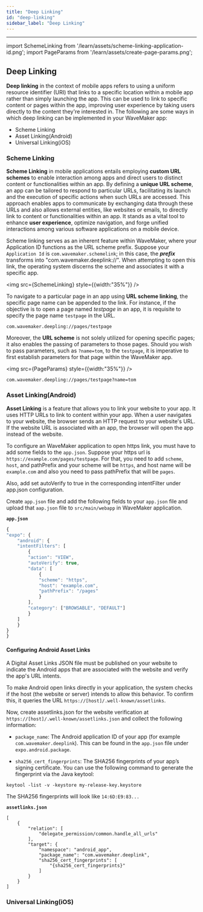 ```yaml
---
title: "Deep Linking"
id: "deep-linking"
sidebar_label: "Deep Linking"
---
```

---

import SchemeLinking from '/learn/assets/scheme-linking-application-id.png';
import PageParams from '/learn/assets/create-page-params.png';

## Deep Linking

**Deep linking** in the context of mobile apps refers to using a uniform resource identifier (URI) that links to a 
specific location within a mobile app rather than simply launching the app. This can be used to link to specific 
content or pages within the app, improving user experience by taking users directly to the content they're interested in.
The following are some ways in which deep linking can be implemented in your WaveMaker app:

* Scheme Linking
* Asset Linking(Android)
* Universal Linking(iOS)


### Scheme Linking

**Scheme Linking** in mobile applications entails employing **custom URL schemes** to enable interaction among apps and 
direct users to distinct content or functionalities within an app. By defining a **unique URL scheme**, an app can be 
tailored to respond to particular URLs, facilitating its launch and the execution of specific actions when such URLs are accessed. 
This approach enables apps to communicate by exchanging data through these URLs and also allows external entities, 
like websites or emails, to directly link to content or functionalities within an app. It stands as a vital tool to 
enhance **user experience**, optimize navigation, and forge unified interactions among various software applications on a mobile device.

Scheme linking serves as an inherent feature within WaveMaker, where your Application ID functions as the URL scheme prefix. 
Suppose your `Application Id` is `com.wavemaker.schemelink`; in this case, the ***prefix*** transforms into "com.wavemaker.deeplink://". When attempting to open this link, the operating system discerns the scheme and associates it with a specific app.

<img src={SchemeLinking} style={{width:"35%"}} />

To navigate to a particular page in an app using **URL scheme linking**, the specific page name can be appended to the link. For instance, if the objective is to open a page named _testpage_ in an app, it is requisite to specify the page name `testpage` in the URL.

```link
com.wavemaker.deepling://pages/testpage
```

Moreover, the **URL scheme** is not solely utilized for opening specific pages; it also enables the passing of parameters to those pages. Should you wish to pass parameters, such as `?name=tom`, to the `testpage`, it is imperative to first establish parameters for that page within the WaveMaker app.

<img src={PageParams} style={{width:"35%"}} />

```link
com.wavemaker.deepling://pages/testpage?name=tom
```

### Asset Linking(Android)

**Asset Linking** is a feature that allows you to link your website to your app. It uses HTTP URLs to link to content within your app. 
When a user navigates to your website, the browser sends an HTTP request to your website's URL. 
If the website URL is associated with an app, the browser will open the app instead of the website.

To configure an WaveMaker application to open https link, you must have to add some fields to the `app.json`. Suppose your https url is `https://example.com/pages/testpage`. For that, you need to add `scheme`, `host`, and pathPrefix and your scheme will be `https`, and host name will be `example.com` and also you need to pass pathPrefix that will be `pages`.

Also, add set autoVerify to true in the corresponding intentFilter under app.json configuration.

Create `app.json` file and add the following fields to your `app.json` file and upload that `aap.json` file to `src/main/webapp` in WaveMaker application.

**`app.json`**
```javascript
{
"expo": {
    "android": {
    "intentFilters": [
        {
        "action": "VIEW",
        "autoVerify": true,
        "data": [
            {
            "scheme": "https",
            "host": "example.com",
            "pathPrefix": "/pages"
            }
        ],
        "category": ["BROWSABLE", "DEFAULT"]
        }
    ]
    }
}
}
```

#### Configuring Android Asset Links

A Digital Asset Links JSON file must be published on your website to indicate the Android apps that are associated with the website and verify the app's URL intents.

To make Android open links directly in your application, the system checks if the host (the website or server) intends to allow this behavior. To confirm this, it queries the URL `https://[host]/.well-known/assetlinks`.

Now, create assetlinks.json for the website verification at `https://[host]/.well-known/assetlinks.json` and collect the following information:

- `package_name`: The Android application ID of your app (for example `com.wavemaker.deeplink`). This can be found in the `app.json` file under `expo.android.package`.

- `sha256_cert_fingerprints`: The SHA256 fingerprints of your app’s signing certificate. You can use the following command to generate the fingerprint via the Java keytool:
```command
keytool -list -v -keystore my-release-key.keystore
```
The SHA256 fingerprints will look like `14:6D:E9:83...`

**`assetlinks.json`**
```javasscript
[
    {
        "relation": [
            "delegate_permission/common.handle_all_urls"
        ],
        "target": {
            "namespace": "android_app",
            "package_name": "com.wavemaker.deeplink",
            "sha256_cert_fingerprints": [
                "{sha256_cert_fingerprints}"
            ]
        }
    }
]
```

### Universal Linking(iOS)